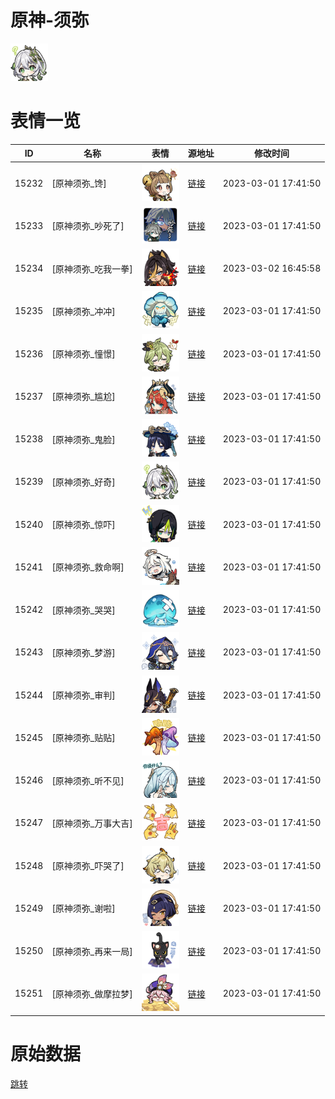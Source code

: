 # 原神-须弥

<img src="./cover.png" height="60" alt="cover" />

# 表情一览

|ID|名称|表情|源地址|修改时间|
|----|----|----|----|----|
|15232|[原神须弥_馋]|<img src="./pic/015232_%5B原神须弥_馋%5D.png" height="60" alt="馋"/>|[链接](https://i0.hdslb.com/bfs/emote/ee4f1d00f2171d3d0e8929886559331d5280a097.png)|2023-03-01 17:41:50|
|15233|[原神须弥_吵死了]|<img src="./pic/015233_%5B原神须弥_吵死了%5D.png" height="60" alt="吵死了"/>|[链接](https://i0.hdslb.com/bfs/emote/e5424e6be1a6cef4d54c97f107be3d5dc3f58f25.png)|2023-03-01 17:41:50|
|15234|[原神须弥_吃我一拳]|<img src="./pic/015234_%5B原神须弥_吃我一拳%5D.png" height="60" alt="吃我一拳"/>|[链接](https://i0.hdslb.com/bfs/emote/1e7b00d89482d46e17467e39400f4a02923f5033.png)|2023-03-02 16:45:58|
|15235|[原神须弥_冲冲]|<img src="./pic/015235_%5B原神须弥_冲冲%5D.png" height="60" alt="冲冲"/>|[链接](https://i0.hdslb.com/bfs/emote/e1f8ad0f17bf574705901f1eff76ede011cee026.png)|2023-03-01 17:41:50|
|15236|[原神须弥_憧憬]|<img src="./pic/015236_%5B原神须弥_憧憬%5D.png" height="60" alt="憧憬"/>|[链接](https://i0.hdslb.com/bfs/emote/1a13b6ac252b3dad00448a00aef78d7f85fd9592.png)|2023-03-01 17:41:50|
|15237|[原神须弥_尴尬]|<img src="./pic/015237_%5B原神须弥_尴尬%5D.png" height="60" alt="尴尬"/>|[链接](https://i0.hdslb.com/bfs/emote/ff7d8d13e84d901930d06d84f24960cf512f2582.png)|2023-03-01 17:41:50|
|15238|[原神须弥_鬼脸]|<img src="./pic/015238_%5B原神须弥_鬼脸%5D.png" height="60" alt="鬼脸"/>|[链接](https://i0.hdslb.com/bfs/emote/3a055be39566b874033f22739aba1b89b0442606.png)|2023-03-01 17:41:50|
|15239|[原神须弥_好奇]|<img src="./pic/015239_%5B原神须弥_好奇%5D.png" height="60" alt="好奇"/>|[链接](https://i0.hdslb.com/bfs/emote/856cc900374a955c155db7021e9c24f9f7d5cb2a.png)|2023-03-01 17:41:50|
|15240|[原神须弥_惊吓]|<img src="./pic/015240_%5B原神须弥_惊吓%5D.png" height="60" alt="惊吓"/>|[链接](https://i0.hdslb.com/bfs/emote/9461d91025001fc8d115f825ae8e97e0a7096cec.png)|2023-03-01 17:41:50|
|15241|[原神须弥_救命啊]|<img src="./pic/015241_%5B原神须弥_救命啊%5D.png" height="60" alt="救命啊"/>|[链接](https://i0.hdslb.com/bfs/emote/6ead2584e588ba0465077b27fcbee4b4e18e156c.png)|2023-03-01 17:41:50|
|15242|[原神须弥_哭哭]|<img src="./pic/015242_%5B原神须弥_哭哭%5D.png" height="60" alt="哭哭"/>|[链接](https://i0.hdslb.com/bfs/emote/138204a0edaaebc42bf43cd492555493c78863cf.png)|2023-03-01 17:41:50|
|15243|[原神须弥_梦游]|<img src="./pic/015243_%5B原神须弥_梦游%5D.png" height="60" alt="梦游"/>|[链接](https://i0.hdslb.com/bfs/emote/7b9dac17ae96c6b27bb556d6ff8de55c0418922a.png)|2023-03-01 17:41:50|
|15244|[原神须弥_审判]|<img src="./pic/015244_%5B原神须弥_审判%5D.png" height="60" alt="审判"/>|[链接](https://i0.hdslb.com/bfs/emote/793a1c01a0f7c32cc041255f956996c366b6a3b1.png)|2023-03-01 17:41:50|
|15245|[原神须弥_贴贴]|<img src="./pic/015245_%5B原神须弥_贴贴%5D.png" height="60" alt="贴贴"/>|[链接](https://i0.hdslb.com/bfs/emote/1aac15ebb24124e877b0ff0efe8bcbdd870683d2.png)|2023-03-01 17:41:50|
|15246|[原神须弥_听不见]|<img src="./pic/015246_%5B原神须弥_听不见%5D.png" height="60" alt="听不见"/>|[链接](https://i0.hdslb.com/bfs/emote/a81aa4f126f984ec3f554c796ab4359f6f8b4e25.png)|2023-03-01 17:41:50|
|15247|[原神须弥_万事大吉]|<img src="./pic/015247_%5B原神须弥_万事大吉%5D.png" height="60" alt="万事大吉"/>|[链接](https://i0.hdslb.com/bfs/emote/35afaf3f3f29a8aaee20c421f963186d4052a46c.png)|2023-03-01 17:41:50|
|15248|[原神须弥_吓哭了]|<img src="./pic/015248_%5B原神须弥_吓哭了%5D.png" height="60" alt="吓哭了"/>|[链接](https://i0.hdslb.com/bfs/emote/b9afa8bc75b16629f4391493a00816ebec2cea9b.png)|2023-03-01 17:41:50|
|15249|[原神须弥_谢啦]|<img src="./pic/015249_%5B原神须弥_谢啦%5D.png" height="60" alt="谢啦"/>|[链接](https://i0.hdslb.com/bfs/emote/7fbf64ace4c2236ff7537912b9e70efbbec440f0.png)|2023-03-01 17:41:50|
|15250|[原神须弥_再来一局]|<img src="./pic/015250_%5B原神须弥_再来一局%5D.png" height="60" alt="再来一局"/>|[链接](https://i0.hdslb.com/bfs/emote/270acb261beddb9ba6c5789e2ab5086378319c41.png)|2023-03-01 17:41:50|
|15251|[原神须弥_做摩拉梦]|<img src="./pic/015251_%5B原神须弥_做摩拉梦%5D.png" height="60" alt="做摩拉梦"/>|[链接](https://i0.hdslb.com/bfs/emote/acba7be9e9b0c955fb63688ae12add6312bb4640.png)|2023-03-01 17:41:50|

# 原始数据

[跳转](./raw.json)

